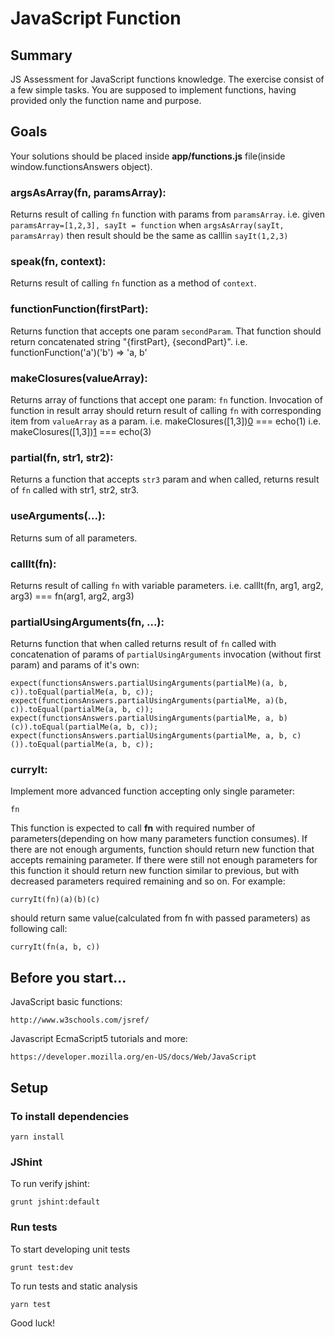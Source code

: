 # JavaScript Function

## Summary

JS Assessment for JavaScript functions knowledge. The exercise consist of a few simple tasks. You are supposed to implement functions, having provided only the 
function name and purpose.

## Goals

Your solutions should be placed inside **app/functions.js** file(inside window.functionsAnswers object).

### argsAsArray(fn, paramsArray):

Returns result of calling `fn` function with params from `paramsArray`.
i.e. 
given `paramsArray=[1,2,3], sayIt = function`
when `argsAsArray(sayIt, paramsArray)`
then result should be the same as calllin `sayIt(1,2,3)`

### speak(fn, context):

Returns result of calling `fn` function as a method of `context`.

### functionFunction(firstPart):

Returns function that accepts one param `secondParam`. That function should return concatenated string "{firstPart}, {secondPart}".
i.e. functionFunction('a')('b') => 'a, b'

### makeClosures(valueArray):

Returns array of functions that accept one param: `fn` function. Invocation of function in result array should return result of calling `fn` with
corresponding item from `valueArray` as a param.
i.e. makeClosures([1,3])[0](echo) === echo(1)
i.e. makeClosures([1,3])[1](echo) === echo(3)

### partial(fn, str1, str2):

Returns a function that accepts `str3` param and when called, returns result of `fn` called with str1, str2, str3.

### useArguments(...):

Returns sum of all parameters.

### callIt(fn):

Returns result of calling `fn` with variable parameters.
i.e. callIt(fn, arg1, arg2, arg3) === fn(arg1, arg2, arg3)

### partialUsingArguments(fn, ...):

Returns function that when called returns result of `fn` called with concatenation of params of `partialUsingArguments` invocation (without first param) and 
params of it's own:

    expect(functionsAnswers.partialUsingArguments(partialMe)(a, b, c)).toEqual(partialMe(a, b, c));
    expect(functionsAnswers.partialUsingArguments(partialMe, a)(b, c)).toEqual(partialMe(a, b, c));
    expect(functionsAnswers.partialUsingArguments(partialMe, a, b)(c)).toEqual(partialMe(a, b, c));
    expect(functionsAnswers.partialUsingArguments(partialMe, a, b, c)()).toEqual(partialMe(a, b, c));

### curryIt:

Implement more advanced function accepting only single parameter:

    fn
    
This function is expected to call **fn** with required number of parameters(depending on how many parameters 
function consumes). If there are not enough arguments, function should return new function that accepts remaining parameter.
If there were still not enough parameters for this function it should return new function similar to previous, but with decreased
parameters required remaining and so on. For example:

    curryIt(fn)(a)(b)(c)
    
should return same value(calculated from fn with passed parameters) as following call:

    curryIt(fn(a, b, c))

## Before you start...

JavaScript basic functions:

    http://www.w3schools.com/jsref/
    
Javascript EcmaScript5 tutorials and more:

    https://developer.mozilla.org/en-US/docs/Web/JavaScript

## Setup

### To install dependencies

    yarn install

### JShint

To run verify jshint:

    grunt jshint:default

### Run tests

To start developing unit tests

    grunt test:dev
 
To run tests and static analysis

    yarn test

Good luck!
 
